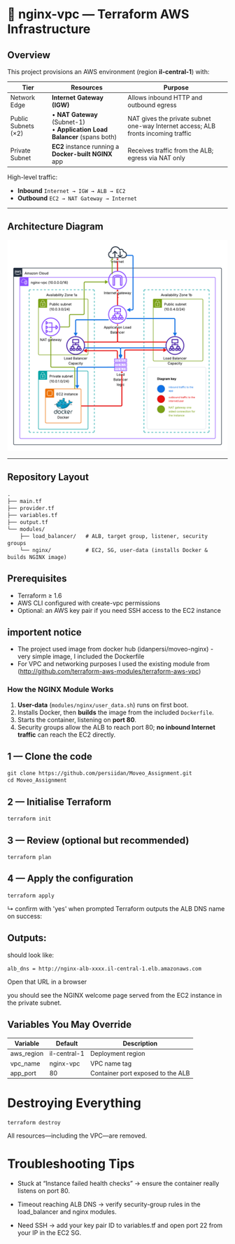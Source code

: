 # 🚀 nginx-vpc — Terraform AWS Infrastructure

## Overview
This project provisions an AWS environment (region **il-central-1**) with:

| Tier | Resources | Purpose |
|------|-----------|---------|
| Network Edge | **Internet Gateway (IGW)** | Allows inbound HTTP and outbound egress |
| Public Subnets (×2) | • **NAT Gateway** (Subnet-1)<br>• **Application Load Balancer** (spans both) | NAT gives the private subnet one-way Internet access; ALB fronts incoming traffic |
| Private Subnet | **EC2** instance running a **Docker-built NGINX** app | Receives traffic from the ALB; egress via NAT only |

High-level traffic:
* **Inbound**  `Internet → IGW → ALB → EC2`
* **Outbound** `EC2 → NAT Gateway → Internet`

---

## Architecture Diagram

![project diagram](./diagram.png)

---

## Repository Layout

```
.
├── main.tf
├── provider.tf
├── variables.tf
├── output.tf
└── modules/
    ├── load_balancer/   # ALB, target group, listener, security groups
    └── nginx/           # EC2, SG, user-data (installs Docker & builds NGINX image)
```
## Prerequisites
* Terraform ≥ 1.6
* AWS CLI configured with create-vpc permissions
* Optional: an AWS key pair if you need SSH access to the EC2 instance

## importent notice
-  The project used image from docker hub (idanpersi/moveo-nginx) - very simple image, I included the Dockerfile
-  For VPC and networking purposes I used the existing module from (http://github.com/terraform-aws-modules/terraform-aws-vpc)

### How the NGINX Module Works

1. **User-data** (`modules/nginx/user_data.sh`) runs on first boot.  
2. Installs Docker, then **builds** the image from the included `Dockerfile`.  
3. Starts the container, listening on **port 80**.  
4. Security groups allow the ALB to reach port 80; **no inbound Internet traffic** can reach the EC2 directly.

## 1 — Clone the code
```
git clone https://github.com/persiidan/Moveo_Assignment.git
cd Moveo_Assignment
```
## 2 — Initialise Terraform
```
terraform init
```
## 3 — Review (optional but recommended)
```
terraform plan
```
## 4 — Apply the configuration
```
terraform apply
```
↳ confirm with 'yes' when prompted
Terraform outputs the ALB DNS name on success:

## Outputs:
should look like:
```
alb_dns = http://nginx-alb-xxxx.il-central-1.elb.amazonaws.com
```
Open that URL in a browser 

you should see the NGINX welcome page served from the EC2 instance in the private subnet.



## Variables You May Override
| Variable | Default | Description |
|----------|---------|-------------|
| aws_region | il-central-1 | Deployment region |
| vpc_name | nginx-vpc | VPC name tag |
| app_port | 80 | Container port exposed to the ALB |

# Destroying Everything
```
terraform destroy
```
All resources—including the VPC—are removed.

# Troubleshooting Tips
* Stuck at “Instance failed health checks” → ensure the container really listens on port 80.

* Timeout reaching ALB DNS → verify security-group rules in the load_balancer and nginx modules.

* Need SSH → add your key pair ID to variables.tf and open port 22 from your IP in the EC2 SG.


